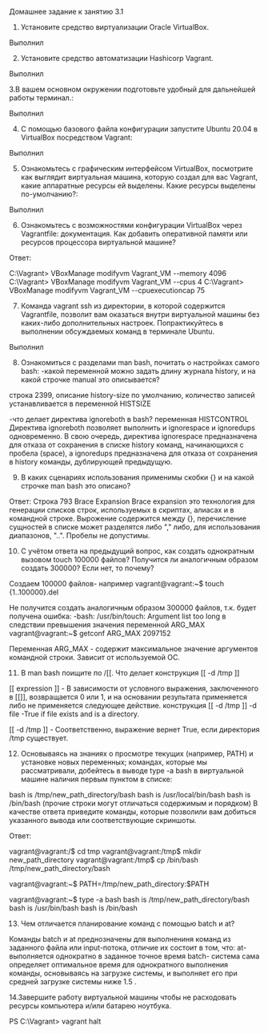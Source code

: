 Домашнее задание к занятию 3.1

1. Установите средство виртуализации Oracle VirtualBox.

Выполнил

2. Установите средство автоматизации Hashicorp Vagrant.

Выполнил

3.В вашем основном окружении подготовьте удобный для дальнейшей работы терминал.:

Выполнил

4. С помощью базового файла конфигурации запустите Ubuntu 20.04 в VirtualBox посредством Vagrant:

Выполнил

5. Ознакомьтесь с графическим интерфейсом VirtualBox, посмотрите как выглядит виртуальная машина, которую создал для вас Vagrant, какие аппаратные ресурсы ей выделены. Какие ресурсы выделены по-умолчанию?:

Выполнил

6. Ознакомьтесь с возможностями конфигурации VirtualBox через Vagrantfile: документация. 
Как добавить оперативной памяти или ресурсов процессора виртуальной машине?

Ответ:

C:\Vagrant> VBoxManage modifyvm Vagrant_VM --memory 4096
C:\Vagrant> VBoxManage modifyvm Vagrant_VM --cpus 4
C:\Vagrant> VBoxManage modifyvm Vagrant_VM --cpuexecutioncap 75

7. Команда vagrant ssh из директории, в которой содержится Vagrantfile, позволит вам оказаться внутри виртуальной машины без каких-либо дополнительных настроек. Попрактикуйтесь в выполнении обсуждаемых команд в терминале Ubuntu.

Выполнил


8. Ознакомиться с разделами man bash, почитать о настройках самого bash:
-какой переменной можно задать длину журнала history, и на какой строчке manual это описывается?

строка 2399, описание history-size
по умолчанию, количество записей устанавливается в переменной HISTSIZE

-что делает директива ignoreboth в bash?
переменная HISTCONTROL
Директива ignoreboth позволяет выполнить и ignorespace и ignoredups одновременно.
В свою очередь, директива ignorespace предназначена для отказа от сохранения в списке history команд, 
начинающихся с пробела (space),
а ignoredups предназначена для отказа от сохранения в history команды, дублирующей предыдущую.


9. В каких сценариях использования применимы скобки {} и на какой строчке man bash это описано?

Ответ:
Строка 793    Brace Expansion
Brace expansion это технология для генерации списков строк, используемых в скриптах, алиасах и в командной строке. Вырожение содержится между {}, перечисление сущностей в списке может разделятся
либо "," либо, для использования диапазонов, "..". Пробелы не допустимы. 


10. С учётом ответа на предыдущий вопрос, как создать однократным вызовом touch 100000 файлов? Получится ли аналогичным образом создать 300000? Если нет, то почему?

Создаем 100000 файлов- например 
vagrant@vagrant:~$ touch {1..100000}.del

Не получится создать аналогичным образом 300000 файлов, т.к. будет получена ошибка:
-bash: /usr/bin/touch: Argument list too long
в следствии превышения значения переменной ARG_MAX
vagrant@vagrant:~$ getconf ARG_MAX
2097152

Переменная ARG_MAX - содержит максимальное значение аргументов командной строки. Зависит от используемой ОС.


11. В man bash поищите по /\[\[. Что делает конструкция [[ -d /tmp ]]

[[ expression ]] - В зависимости от условного выражения, заключенного в [[]], возвращается 0 или 1, и на основании результата применяется либо не применяется следующее действие.
конструкция [[ -d /tmp ]]
 -d file -True if file exists and is a directory.

[[ -d /tmp ]] - Соответственно, выражение вернет True, если директория /tmp существует.


12. Основываясь на знаниях о просмотре текущих (например, PATH) и установке новых переменных; командах, которые мы рассматривали, добейтесь в выводе type -a bash в виртуальной машине наличия первым пунктом в списке:

bash is /tmp/new_path_directory/bash
bash is /usr/local/bin/bash
bash is /bin/bash
(прочие строки могут отличаться содержимым и порядком) В качестве ответа приведите команды, которые позволили вам добиться указанного вывода или соответствующие скриншоты.


Ответ:

vagrant@vagrant:/$ cd tmp
vagrant@vagrant:/tmp$ mkdir new_path_directory
vagrant@vagrant:/tmp$ cp /bin/bash /tmp/new_path_directory/bash

vagrant@vagrant:~$ PATH=/tmp/new_path_directory:$PATH

vagrant@vagrant:~$ type -a bash
bash is /tmp/new_path_directory/bash
bash is /usr/bin/bash
bash is /bin/bash

13. Чем отличается планирование команд с помощью batch и at?

Команды batch и at преднозначены для выполнениня команд из заданного файла или input-потока, отличие их состоит в том, что:
at- выполняется однократно в заданное точное время
batch- система сама определяет оптимальное время для однократного выполнения команды, основываясь на загрузке системы, и выполняет его при средней загрузке системы ниже 1.5 .

14.Завершите работу виртуальной машины чтобы не расходовать ресурсы компьютера и/или батарею ноутбука.

PS C:\Vagrant> vagrant halt

 




